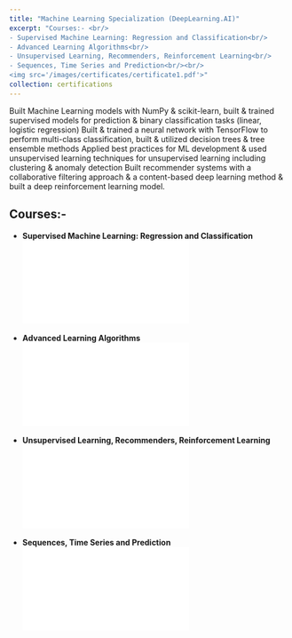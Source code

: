 ```yaml
---
title: "Machine Learning Specialization (DeepLearning.AI)"
excerpt: "Courses:- <br/>
- Supervised Machine Learning: Regression and Classification<br/>
- Advanced Learning Algorithms<br/>
- Unsupervised Learning, Recommenders, Reinforcement Learning<br/>
- Sequences, Time Series and Prediction<br/><br/>
<img src='/images/certificates/certificate1.pdf'>"
collection: certifications
---
```


Built Machine Learning models with NumPy & scikit-learn, built & trained supervised models for prediction & binary classification tasks (linear, logistic regression)
Built & trained a neural network with TensorFlow to perform multi-class classification, built & utilized decision trees & tree ensemble methods
Applied best practices for ML development & used unsupervised learning techniques for unsupervised learning including clustering & anomaly detection
Built recommender systems with a collaborative filtering approach & a content-based deep learning method & built a deep reinforcement learning model.

## Courses:-

- **Supervised Machine Learning: Regression and Classification**
![img](/images/certificates/certificate2.pdf)

- **Advanced Learning Algorithms**
![img](/images/certificates/certificate3.pdf)

- **Unsupervised Learning, Recommenders, Reinforcement Learning**
![img](/images/certificates/certificate4.pdf)

- **Sequences, Time Series and Prediction**
![img](/images/certificates/certificate3-1.pdf)


